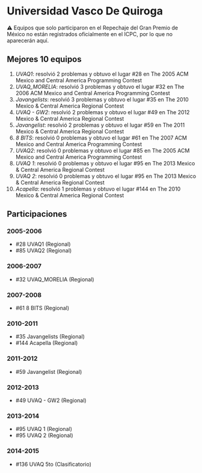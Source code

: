 # Universidad Vasco De Quiroga

:warning: Equipos que solo participaron en el Repechaje del Gran Premio de México no están registrados oficialmente en el ICPC, por lo que no aparecerán aquí.

## Mejores 10 equipos

1. _UVAQ1_: resolvió 2 problemas y obtuvo el lugar #28 en The 2005 ACM Mexico and Central America Programming Contest
1. _UVAQ_MORELIA_: resolvió 3 problemas y obtuvo el lugar #32 en The 2006 ACM Mexico and Central America Programming Contest
1. _Javangelists_: resolvió 3 problemas y obtuvo el lugar #35 en The 2010 Mexico & Central America Regional Contest
1. _UVAQ - GW2_: resolvió 2 problemas y obtuvo el lugar #49 en The 2012 Mexico & Central America Regional Contest
1. _Javangelist_: resolvió 2 problemas y obtuvo el lugar #59 en The 2011 Mexico & Central America Regional Contest
1. _8 BITS_: resolvió 0 problemas y obtuvo el lugar #61 en The 2007 ACM Mexico and Central America Programming Contest
1. _UVAQ2_: resolvió 0 problemas y obtuvo el lugar #85 en The 2005 ACM Mexico and Central America Programming Contest
1. _UVAQ 1_: resolvió 0 problemas y obtuvo el lugar #95 en The 2013 Mexico & Central America Regional Contest
1. _UVAQ 2_: resolvió 0 problemas y obtuvo el lugar #95 en The 2013 Mexico & Central America Regional Contest
1. _Acapella_: resolvió 1 problemas y obtuvo el lugar #144 en The 2010 Mexico & Central America Regional Contest

## Participaciones

### 2005-2006

- #28 UVAQ1 (Regional)
- #85 UVAQ2 (Regional)

### 2006-2007

- #32 UVAQ_MORELIA (Regional)

### 2007-2008

- #61 8 BITS (Regional)

### 2010-2011

- #35 Javangelists (Regional)
- #144 Acapella (Regional)

### 2011-2012

- #59 Javangelist (Regional)

### 2012-2013

- #49 UVAQ - GW2 (Regional)

### 2013-2014

- #95 UVAQ 1 (Regional)
- #95 UVAQ 2 (Regional)

### 2014-2015

- #136 UVAQ 5to (Clasificatorio)



